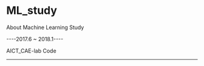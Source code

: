 # ML_study
About Machine Learning Study


----2017.6 ~ 2018.1----

AICT_CAE-lab Code

-----------------------
